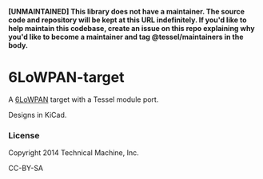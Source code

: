 **[UNMAINTAINED] This library does not have a maintainer. The source code and repository will be kept at this URL indefinitely. If you'd like to help maintain this codebase, create an issue on this repo explaining why you'd like to become a maintainer and tag @tessel/maintainers in the body.**

6LoWPAN-target
==============

A [6LoWPAN](http://en.wikipedia.org/wiki/6LoWPAN) target with a Tessel module port.

Designs in KiCad.

### License

Copyright 2014 Technical Machine, Inc.

CC-BY-SA
